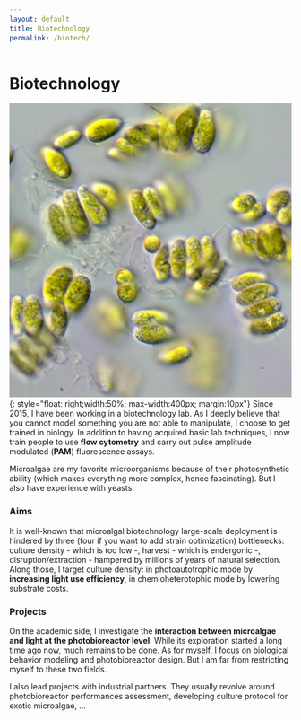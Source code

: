 ```yaml
---
layout: default
title: Biotechnology
permalink: /biotech/
---
```

# Biotechnology

![Desmodesmus pleiomorphus var. Pozzobon](/assets/images/Desmodesmus_pleiomorphus_var_Pozzobon.png){: style="float: right;width:50%; max-width:400px; margin:10px"}
Since 2015, I have been working in a biotechnology lab. As I deeply believe that you cannot model something
you are not able to manipulate, I choose to get trained in biology. In addition to having acquired basic lab techniques, I 
now train people to use **flow cytometry** and carry out pulse amplitude modulated (**PAM**) fluorescence assays. 

Microalgae are my favorite microorganisms because of their photosynthetic ability (which makes everything more complex, hence fascinating).
But I also have experience with yeasts. 

### Aims

It is well-known that microalgal biotechnology large-scale deployment is hindered by three 
(four if you want to add strain optimization) bottlenecks: culture density - which is too low -,
harvest - which is endergonic -, disruption/extraction - hampered by millions of years of 
natural selection. Along those, I target culture density: in photoautotrophic mode by **increasing light use efficiency**, in chemioheterotophic mode by lowering substrate costs. 

### Projects

On the academic side, I investigate the **interaction between microalgae and light at the photobioreactor level**. While its exploration started a long time ago now, much remains
to be done. As for myself, I focus on biological behavior modeling and photobioreactor design. But I am far from restricting myself to these two fields.

I also lead projects with industrial partners. They usually revolve around photobioreactor performances assessment,
developing culture protocol for exotic microalgae, ...
